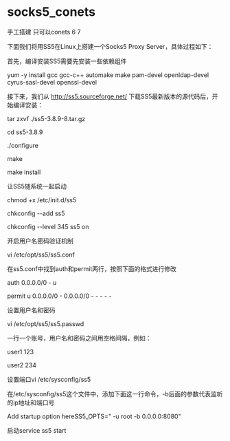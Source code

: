 # socks5_conets
手工搭建 只可以conets 6   7


 下面我们将用SS5在Linux上搭建一个Socks5 Proxy Server，具体过程如下：
 
 首先，编译安装SS5需要先安装一些依赖组件

yum -y install gcc gcc-c++ automake make pam-devel openldap-devel cyrus-sasl-devel openssl-devel

 接下来，我们从 http://ss5.sourceforge.net/ 下载SS5最新版本的源代码后，开始编译安装：
 
 tar zxvf ./ss5-3.8.9-8.tar.gz

 cd ss5-3.8.9

 ./configure
 
 make
 
 make install 
 
让SS5随系统一起启动

chmod +x /etc/init.d/ss5

chkconfig --add ss5

chkconfig --level 345 ss5 on

开启用户名密码验证机制

vi /etc/opt/ss5/ss5.conf

在ss5.conf中找到auth和permit两行，按照下面的格式进行修改

auth 0.0.0.0/0 - u

permit u 0.0.0.0/0 - 0.0.0.0/0 - - - - -

设置用户名和密码

vi /etc/opt/ss5/ss5.passwd

一行一个账号，用户名和密码之间用空格间隔，例如：

user1 123

user2 234

设置端口vi /etc/sysconfig/ss5

在/etc/sysconfig/ss5这个文件中，添加下面这一行命令，-b后面的参数代表监听的ip地址和端口号

 Add startup option hereSS5_OPTS=" -u root -b 0.0.0.0:8080"

启动service ss5 start

